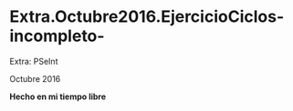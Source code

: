 # Extra.Octubre2016.EjercicioCiclos-incompleto-
Extra: PSeInt

Octubre 2016

**Hecho en mi tiempo libre**
